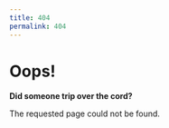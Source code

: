 ```yaml
---
title: 404
permalink: 404
---
```


# Oops!

**Did someone trip over the cord?**

The requested page could not be found.
